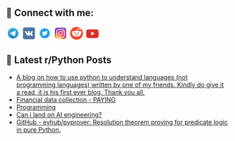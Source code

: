 ## 🔎 Connect with me:
[<img src="https://github.com/bullbesh/bullbesh/blob/main/images/Telegram.png" width="32" height="32" />](https://t.me/bullbesh)
[<img src="https://github.com/bullbesh/bullbesh/blob/main/images/VK.png" width="32" height="32" />](https://vk.com/bullbesh)
[<img src="https://github.com/bullbesh/bullbesh/blob/main/images/Twitter.png" width="32" height="32" />](https://twitter.com/bullbesh1)
[<img src="https://github.com/bullbesh/bullbesh/blob/main/images/Instagram.png" width="32" height="32" />](https://www.instagram.com/bullbesh)
[<img src="https://github.com/bullbesh/bullbesh/blob/main/images/Reddit.png" width="32" height="32" />](https://www.reddit.com/user/bullbesh)
[<img src="https://github.com/bullbesh/bullbesh/blob/main/images/YouTube.png" width="32" height="32" />](https://www.youtube.com/channel/UCtfjRs6uzgq5mfm8S06WTcg)

## 📕 Latest r/Python Posts
<!-- BLOG-POST-LIST:START -->
- [A blog on how to use python to understand languages &lpar;not programming languages&rpar; written by one of my friends. Kindly do give it a read, it is his first ever blog. Thank you all.](https://www.reddit.com/r/Python/comments/16ez0l2/a_blog_on_how_to_use_python_to_understand/)
- [Financial data collection - PAYING](https://www.reddit.com/r/Python/comments/16eycbd/financial_data_collection_paying/)
- [Programming](https://www.reddit.com/r/Python/comments/16eybca/programming/)
- [Can i land on AI engineering?](https://www.reddit.com/r/Python/comments/16ey73l/can_i_land_on_ai_engineering/)
- [GitHub - evhub/pyprover: Resolution theorem proving for predicate logic in pure Python.](https://www.reddit.com/r/Python/comments/16ex967/github_evhubpyprover_resolution_theorem_proving/)
<!-- BLOG-POST-LIST:END -->
